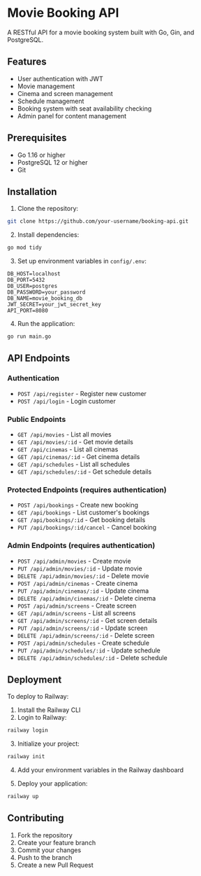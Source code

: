 # Movie Booking API

A RESTful API for a movie booking system built with Go, Gin, and PostgreSQL.

## Features

- User authentication with JWT
- Movie management
- Cinema and screen management
- Schedule management
- Booking system with seat availability checking
- Admin panel for content management

## Prerequisites

- Go 1.16 or higher
- PostgreSQL 12 or higher
- Git

## Installation

1. Clone the repository:
```bash
git clone https://github.com/your-username/booking-api.git
```

2. Install dependencies:
```bash
go mod tidy
```

3. Set up environment variables in `config/.env`:
```env
DB_HOST=localhost
DB_PORT=5432
DB_USER=postgres
DB_PASSWORD=your_password
DB_NAME=movie_booking_db
JWT_SECRET=your_jwt_secret_key
API_PORT=8080
```

4. Run the application:
```bash
go run main.go
```

## API Endpoints

### Authentication
- `POST /api/register` - Register new customer
- `POST /api/login` - Login customer

### Public Endpoints
- `GET /api/movies` - List all movies
- `GET /api/movies/:id` - Get movie details
- `GET /api/cinemas` - List all cinemas
- `GET /api/cinemas/:id` - Get cinema details
- `GET /api/schedules` - List all schedules
- `GET /api/schedules/:id` - Get schedule details

### Protected Endpoints (requires authentication)
- `POST /api/bookings` - Create new booking
- `GET /api/bookings` - List customer's bookings
- `GET /api/bookings/:id` - Get booking details
- `PUT /api/bookings/:id/cancel` - Cancel booking

### Admin Endpoints (requires authentication)
- `POST /api/admin/movies` - Create movie
- `PUT /api/admin/movies/:id` - Update movie
- `DELETE /api/admin/movies/:id` - Delete movie
- `POST /api/admin/cinemas` - Create cinema
- `PUT /api/admin/cinemas/:id` - Update cinema
- `DELETE /api/admin/cinemas/:id` - Delete cinema
- `POST /api/admin/screens` - Create screen
- `GET /api/admin/screens` - List all screens
- `GET /api/admin/screens/:id` - Get screen details
- `PUT /api/admin/screens/:id` - Update screen
- `DELETE /api/admin/screens/:id` - Delete screen
- `POST /api/admin/schedules` - Create schedule
- `PUT /api/admin/schedules/:id` - Update schedule
- `DELETE /api/admin/schedules/:id` - Delete schedule

## Deployment

To deploy to Railway:

1. Install the Railway CLI
2. Login to Railway:
```bash
railway login
```

3. Initialize your project:
```bash
railway init
```

4. Add your environment variables in the Railway dashboard

5. Deploy your application:
```bash
railway up
```

## Contributing

1. Fork the repository
2. Create your feature branch
3. Commit your changes
4. Push to the branch
5. Create a new Pull Request